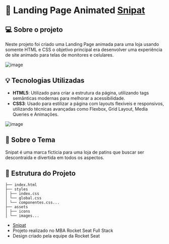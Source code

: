 # 🧾 Landing Page Animated [Snipat](https://aislangomes.github.io/LPAnimated/)

## 💻 Sobre o projeto
Neste projeto foi criado uma Landing Page animada para uma loja usando somente HTML e CSS o objetivo principal era desenvolver uma experiência de site animado para telas de monitores e celulares.

![image](https://github.com/aislangomes/LPAnimated/assets/123963050/5fbe1445-d782-475e-9244-6b0848734fc5)


## 💡 Tecnologias Utilizadas

- **HTML5**: Utilizado para criar a estrutura da página, utilizando tags semânticas modernas para melhorar a acessibilidade.
- **CSS3**: Usado para estilizar a página com layouts flexíveis e responsivos, utilizando técnicas avançadas como Flexbox, Grid Layout, Media Queries e Animações.

![image](https://github.com/aislangomes/LPAnimated/assets/123963050/e74aa06d-b409-4452-9b53-00097aa2a45c)


## 📱 Sobre o Tema
Snipat é uma marca fícticia para uma loja de patins que buscar ser descontraida e divertida em todos os aspectos.

## 📂 Estrutura do Projeto
```
├── index.html
├── styles
│ ├── index.css
│ └── global.css
│ └── componentes.css...
├── assets
│ ├── icons
│ └── images...
```

- [Snipat](https://aislangomes.github.io/LPAnimated/)
- Projeto realizado no MBA Rocket Seat Full Stack
- Design criado pela equipe da Rocket Seat
